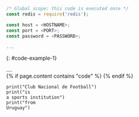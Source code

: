 ```javascript
/* Global scope: this code is executed once */
const redis = require('redis');

const host = <HOSTNAME>;
const port = <PORT>;
const password = <PASSWORD>;

...
```
{: #code-example-1}
<div id="code-example-1" class="language-javascript highlighter-rouge">
....
</div>
{% if page.content contains "code" %}
<script>
<!-- clipboard.js code -->
</script>
{% endif %}
<script>
// get all <code> elements
var allCodeBlocksElements = $( "code" );

allCodeBlocksElements.each(function(i) {
 	// add different id for each code block

	// target	
  var currentId = "codeblock" + (i + 1);
  $(this).attr('id', currentId);
     
  //trigger
  var clipButton = '<button class="btn" data-clipboard-target="#' + currentId + '"><img src="https://clipboardjs.com/assets/images/clippy.svg" width="13" alt="Copy to clipboard"></button>';
     $(this).after(clipButton);
  });
 
  new Clipboard('.btn');
	</script>
  <script src="https://code.jquery.com/jquery-3.2.1.min.js"></script>
<script src="https://cdn.jsdelivr.net/npm/clipboard@1/dist/clipboard.min.js"></script>


<code>print("Club Nacional de Football")</code>
<br>
<code>print("is a sports institution")</code>
<br>
<code>print("from Uruguay")</code>
